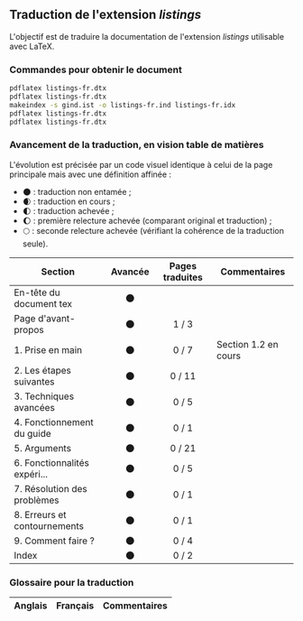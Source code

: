 ## Traduction de l'extension *listings*

L'objectif est de traduire la documentation de l'extension *listings* utilisable avec LaTeX. 


### Commandes pour obtenir le document

```bash
pdflatex listings-fr.dtx
pdflatex listings-fr.dtx
makeindex -s gind.ist -o listings-fr.ind listings-fr.idx
pdflatex listings-fr.dtx
pdflatex listings-fr.dtx
```

### Avancement de la traduction, en vision table de matières

L'évolution est précisée par un code visuel identique à celui de la page principale mais avec une définition affinée :

- :new_moon: : traduction non entamée ;
- :waxing_crescent_moon: : traduction en cours ;
- :first_quarter_moon: : traduction achevée ;
- :waxing_gibbous_moon: : première relecture achevée (comparant original et traduction) ; 
- :full_moon: : seconde relecture achevée (vérifiant la cohérence de la traduction seule).

Section                       | Avancée                | Pages traduites | Commentaires 
----------------------------- | :--------------------: | :-------------: | -------------------------
En-tête du document tex       | :new_moon:             |                 |
Page d'avant-propos           | :new_moon:             | 1 / 3           | 
1. Prise en main              | :new_moon:             | 0 / 7           | Section 1.2 en cours
2. Les étapes suivantes       | :new_moon:             | 0 / 11          |
3. Techniques avancées        | :new_moon:             | 0 / 5           |
4. Fonctionnement du guide    | :new_moon:             | 0 / 1           |
5. Arguments                  | :new_moon:             | 0 / 21          |
6. Fonctionnalités expéri...  | :new_moon:             | 0 / 5           |
7. Résolution des problèmes   | :new_moon:             | 0 / 1           |
8. Erreurs et contournements  | :new_moon:             | 0 / 1           |
9. Comment faire ?            | :new_moon:             | 0 / 4           |
Index                         | :new_moon:             | 0 / 2           |


### Glossaire pour la traduction

Anglais                | Français                                       | Commentaires 
---------------------- | ---------------------------------------------- | -------------------------------
